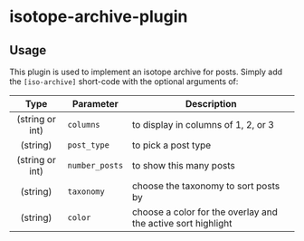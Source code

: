 # isotope-archive-plugin

## Usage

This plugin is used to implement an isotope archive for posts. Simply add the `[iso-archive]` short-code with the optional arguments of:


| Type     | Parameter             | Description                                                                        |
|:--------:|-----------------------|------------------------------------------------------------------------------------|
| (string or int) | `columns`                | to display in columns of 1, 2, or 3                                                |
| (string) |  `post_type`        | to pick a post type                                      |
| (string or int) | `number_posts`           | to show this many posts                                            |
| (string)   | `taxonomy` | choose the taxonomy to sort posts by|
| (string)    | `color`              | choose a color for the overlay and the active sort highlight                               |